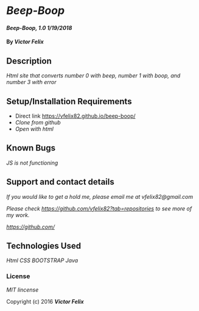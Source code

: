 # _Beep-Boop_

#### _Beep-Boop, 1.0 1/19/2018_

#### By _**Victor Felix**_

## Description

_Html site that converts number 0 with beep, number 1 with boop, and number 3 with error_

## Setup/Installation Requirements

* Direct link https://vfelix82.github.io/beep-boop/
* _Clone from github_
* _Open with html_

## Known Bugs

_JS is not functioning_

## Support and contact details

_If you would like to get a hold me, please email me at vfelix82@gmail.com_

_Please check https://github.com/vfelix82?tab=repositories to see more of my work._

_https://github.com/_

## Technologies Used

_Html_
_CSS_
_BOOTSTRAP_
_Java_

### License

_MIT lincense_

Copyright (c) 2016 **_Victor Felix_**
